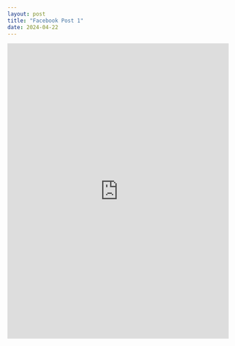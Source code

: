 ```yaml
---
layout: post
title: "Facebook Post 1"
date: 2024-04-22
---
```


<iframe src="https://www.facebook.com/plugins/post.php?href=https%3A%2F%2Fwww.facebook.com%2Fweldingmont%2Fposts%2Fpfbid02fDrpafXT7uDwF7UgydH9YzECYH2WL1bmJCo5mmA8jiko2dgHDUG5UKYsSKEfW1KTl&show_text=true&width=500" width="500" height="665" style="border:none;overflow:hidden" scrolling="no" frameborder="0" allowfullscreen="true" allow="autoplay; clipboard-write; encrypted-media; picture-in-picture; web-share"></iframe>
